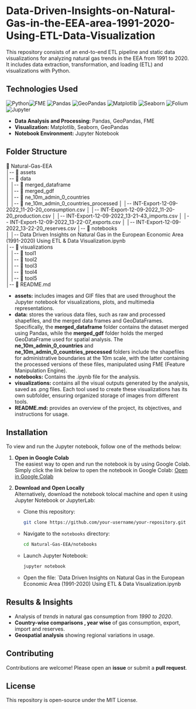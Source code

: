 # Data-Driven-Insights-on-Natural-Gas-in-the-EEA-area-1991-2020-Using-ETL-Data-Visualization
This repository consists of an end-to-end ETL pipeline and static data visualizations for analyzing natural gas trends in the EEA from 1991 to 2020. It includes data extraction, transformation, and loading (ETL) and visualizations with Python.

## **Technologies Used**
![Python](https://img.shields.io/badge/python-3670A0?style=for-the-badge&logo=python&logoColor=ffdd54)![FME](https://img.shields.io/badge/FME-FCCF00?style=for-the-badge&logo=fme&logoColor=black) ![Pandas](https://img.shields.io/badge/pandas-%23150458.svg?style=for-the-badge&logo=pandas&logoColor=white&color=4B164C) ![GeoPandas](https://img.shields.io/badge/GeoPandas-00876c.svg?style=for-the-badge&logo=geopandas&logoColor=white) ![Matplotlib](https://img.shields.io/badge/Matplotlib-%23ffffff.svg?style=for-the-badge&logo=Matplotlib&logoColor=black&color=E52020) ![Seaborn](https://img.shields.io/badge/Seaborn-1f77b4.svg?style=for-the-badge&logo=seaborn&logoColor=white&color=C14600) ![Folium](https://img.shields.io/badge/Folium-3182bd?style=for-the-badge&logo=folium&logoColor=white)![Jupyter](https://img.shields.io/badge/Jupyter-DA5B0B?style=for-the-badge&logo=jupyter&logoColor=white)

- **Data Analysis and Processing:** Pandas, GeoPandas, FME
- **Visualization:** Matplotlib, Seaborn, GeoPandas
- **Notebook Environment:** Jupyter Notebook

## **Folder Structure**
📂 Natural-Gas-EEA  
│-- 📁 assets  
│-- 📁 data  
│   │-- 📁 merged_dataframe   
│   │-- 📁 merged_gdf  
│   │-- 📁 ne_10m_admin_0_countries  
│   │-- 📁 ne_10m_admin_0_countries_processed
│   │-- INT-Export-12-09-2022_11-20-20_consumption.csv 
│   │-- INT-Export-12-09-2022_11-20-20_production.csv
│   │-- INT-Export-12-09-2022_13-21-43_imports.csv 
│   │-- INT-Export-12-09-2022_13-22-07_exports.csv 
│   │-- INT-Export-12-09-2022_13-22-20_reserves.csv 
│-- 📁 notebooks  
│   │-- Data Driven Insights on Natural Gas in the European Economic Area (1991-2020) Using ETL & Data Visualization.ipynb  
│-- 📁 visualizations  
│   │-- 📁 tool1  
│   │-- 📁 tool2  
│   │-- 📁 tool3  
│   │-- 📁 tool4  
│   │-- 📁 tool5  
│-- 📄 README.md  

- **assets:** includes images and GIF files that are used throughout the Jupyter notebook for visualizations, plots, and multimedia representations.
- **data:** stores the various data files, such as raw and processed shapefiles, and the merged data frames and GeoDataFrames.
  Specifically, the **merged_dataframe** folder contains the dataset merged using Pandas, while the **merged_gdf** folder holds the merged GeoDataFrame used for spatial analysis. The **ne_10m_admin_0_countries** and **ne_10m_admin_0_countries_processed** folders include the shapefiles for administrative boundaries at the 10m scale, with the latter containing the processed versions of these files, manipulated using FME (Feature Manipulation Engine).
- **notebooks:** Contains the .ipynb file for the analysis.
- **visualizations:** contains all the visual outputs generated by the analysis, saved as .png files. Each tool used to create these visualizations has its own subfolder, ensuring organized storage of images from different tools.
- **README.md:** provides an overview of the project, its objectives, and instructions for usage.

## Installation
To view and run the Jupyter notebook, follow one of the methods below:

1. **Open in Google Colab**  
   The easiest way to open and run the notebook is by using Google Colab. Simply click the link below to open the notebook in Google Colab:
   [Open in Google Colab](https://colab.research.google.com/github/Prasadmadhusanka/Data-Driven-Insights-on-Natural-Gas-in-the-EEA-area-1991-2020-Using-ETL-Data-Visualization/blob/main/notebooks/Data%20Driven%20Insights%20on%20Natural%20Gas%20in%20the%20European%20Economic%20Area%20(1991-2020)%20Using%20ETL%20%26%20Data%20Visualization.ipynb)
   
2. **Download and Open Locally**  
   Alternatively, download the notebook tolocal machine and open it using Jupyter Notebook or JupyterLab:
   - Clone this repository:
     ```bash
     git clone https://github.com/your-username/your-repository.git
     ```
   - Navigate to the `notebooks` directory:
     ```bash
     cd Natural-Gas-EEA/notebooks
     ```
   - Launch Jupyter Notebook:
     ```bash
     jupyter notebook
     ```
   - Open the file: `Data Driven Insights on Natural Gas in the European Economic Area (1991-2020) Using ETL & Data Visualization.ipynb

## **Results & Insights**
- Analysis of *trends* in natural gas consumption from *1990 to 2020*.
- **Country-wise comparisons , year wise** of gas consumption, export, import and reserves.
- **Geospatial analysis** showing regional variations in usage.

## **Contributing**
Contributions are welcome! Please open an **issue** or submit a **pull request**.

## **License**
This repository is open-source under the MIT License.







